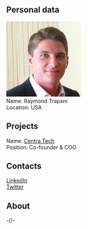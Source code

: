 ## Personal data
![raymond trapani photo](photo/raymond_trapani.jpg)  
Name:   Raymond Trapani  
Location: USA  
## Projects 
Name: [Centra Tech](../projects/centra_tech.md)  
Position: Co-founder & COO   
## Contacts
[LinkedIn](https://www.linkedin.com/in/raymond-trapani-676535148/)    
[Twitter](https://twitter.com/raymondwtrapani)  
## About
-//-
